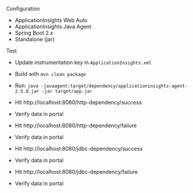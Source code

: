 Configuration

* ApplicationInsights Web Auto
* ApplicationInsights Java Agent
* Spring Boot 2.x
* Standalone (jar)

Test

* Update instrumentation key in `ApplicationInsights.xml`
* Build with `mvn clean package`
* Run: `java -javaagent:target/dependency/applicationinsights-agent-2.5.0.jar -jar target/app.jar`

* Hit http://localhost:8080/http-dependency/success
* Verify data in portal

* Hit http://localhost:8080/http-dependency/failure
* Verify data in portal

* Hit http://localhost:8080/jdbc-dependency/success
* Verify data in portal

* Hit http://localhost:8080/jdbc-dependency/failure
* Verify data in portal
